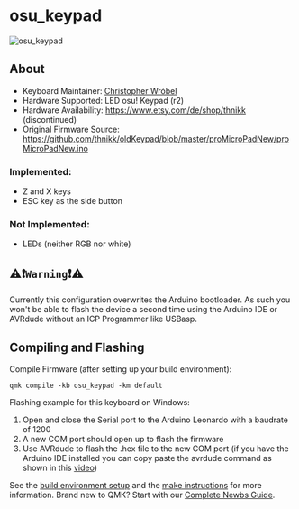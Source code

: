 # osu_keypad

![osu_keypad](https://i.etsystatic.com/10408775/r/il/29aa5e/826177685/il_300x300.826177685_q8ol.jpg)

## About

* Keyboard Maintainer: [Christopher Wróbel](https://github.com/katzenbiber)
* Hardware Supported: LED osu! Keypad (r2)
* Hardware Availability: https://www.etsy.com/de/shop/thnikk (discontinued)
* Original Firmware Source: https://github.com/thnikk/oldKeypad/blob/master/proMicroPadNew/proMicroPadNew.ino  

### Implemented:
- Z and X keys
- ESC key as the side button

### Not Implemented:
- LEDs (neither RGB nor white)

## ⚠️❗```Warning```❗⚠️  
Currently this configuration overwrites the Arduino bootloader. As such you won't be able to flash the device a second time using the Arduino IDE or AVRdude without an ICP Programmer like USBasp. 

## Compiling and Flashing 
Compile Firmware (after setting up your build environment):

    qmk compile -kb osu_keypad -km default

Flashing example for this keyboard on Windows:

1. Open and close the Serial port to the Arduino Leonardo with a baudrate of 1200
2. A new COM port should open up to flash the firmware
3. Use AVRdude to flash the .hex file to the new COM port (if you have the Arduino IDE installed you can copy paste the avrdude command as shown in this [video](https://youtu.be/C5bJ8LyxhvU))

See the [build environment setup](https://docs.qmk.fm/#/getting_started_build_tools) and the [make instructions](https://docs.qmk.fm/#/getting_started_make_guide) for more information. Brand new to QMK? Start with our [Complete Newbs Guide](https://docs.qmk.fm/#/newbs).

